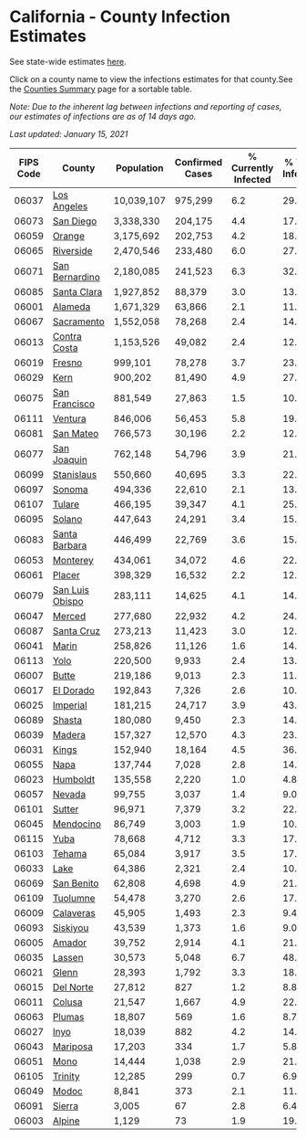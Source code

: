 # California - County Infection Estimates

See state-wide estimates [here](/infections/us-ca).

Click on a county name to view the infections estimates for that county.See the [Counties Summary](/infections/summary-counties) page for a sortable table.

*Note: Due to the inherent lag between infections and reporting of cases, our estimates of infections are as of 14 days ago.*

*Last updated: January 15, 2021*

|   FIPS Code |                             County |   Population |   Confirmed Cases |   % Currently Infected |   % Total Infected |
|-------------|------------------------------------|--------------|-------------------|------------------------|--------------------|
|       06037 |         [Los Angeles](los-angeles) |   10,039,107 |           975,299 |                    6.2 |               29.0 |
|       06073 |             [San Diego](san-diego) |    3,338,330 |           204,175 |                    4.4 |               17.8 |
|       06059 |                   [Orange](orange) |    3,175,692 |           202,753 |                    4.2 |               18.7 |
|       06065 |             [Riverside](riverside) |    2,470,546 |           233,480 |                    6.0 |               27.4 |
|       06071 |   [San Bernardino](san-bernardino) |    2,180,085 |           241,523 |                    6.3 |               32.0 |
|       06085 |         [Santa Clara](santa-clara) |    1,927,852 |            88,379 |                    3.0 |               13.6 |
|       06001 |                 [Alameda](alameda) |    1,671,329 |            63,866 |                    2.1 |               11.5 |
|       06067 |           [Sacramento](sacramento) |    1,552,058 |            78,268 |                    2.4 |               14.8 |
|       06013 |       [Contra Costa](contra-costa) |    1,153,526 |            49,082 |                    2.4 |               12.8 |
|       06019 |                   [Fresno](fresno) |      999,101 |            78,278 |                    3.7 |               23.3 |
|       06029 |                       [Kern](kern) |      900,202 |            81,490 |                    4.9 |               27.5 |
|       06075 |     [San Francisco](san-francisco) |      881,549 |            27,863 |                    1.5 |               10.1 |
|       06111 |                 [Ventura](ventura) |      846,006 |            56,453 |                    5.8 |               19.0 |
|       06081 |             [San Mateo](san-mateo) |      766,573 |            30,196 |                    2.2 |               12.1 |
|       06077 |         [San Joaquin](san-joaquin) |      762,148 |            54,796 |                    3.9 |               21.5 |
|       06099 |           [Stanislaus](stanislaus) |      550,660 |            40,695 |                    3.3 |               22.2 |
|       06097 |                   [Sonoma](sonoma) |      494,336 |            22,610 |                    2.1 |               13.4 |
|       06107 |                   [Tulare](tulare) |      466,195 |            39,347 |                    4.1 |               25.7 |
|       06095 |                   [Solano](solano) |      447,643 |            24,291 |                    3.4 |               15.7 |
|       06083 |     [Santa Barbara](santa-barbara) |      446,499 |            22,769 |                    3.6 |               15.6 |
|       06053 |               [Monterey](monterey) |      434,061 |            34,072 |                    4.6 |               22.9 |
|       06061 |                   [Placer](placer) |      398,329 |            16,532 |                    2.2 |               12.1 |
|       06079 | [San Luis Obispo](san-luis-obispo) |      283,111 |            14,625 |                    4.1 |               14.9 |
|       06047 |                   [Merced](merced) |      277,680 |            22,932 |                    4.2 |               24.6 |
|       06087 |           [Santa Cruz](santa-cruz) |      273,213 |            11,423 |                    3.0 |               12.0 |
|       06041 |                     [Marin](marin) |      258,826 |            11,126 |                    1.6 |               14.1 |
|       06113 |                       [Yolo](yolo) |      220,500 |             9,933 |                    2.4 |               13.3 |
|       06007 |                     [Butte](butte) |      219,186 |             9,013 |                    2.3 |               11.8 |
|       06017 |             [El Dorado](el-dorado) |      192,843 |             7,326 |                    2.6 |               10.8 |
|       06025 |               [Imperial](imperial) |      181,215 |            24,717 |                    3.9 |               43.0 |
|       06089 |                   [Shasta](shasta) |      180,080 |             9,450 |                    2.3 |               14.6 |
|       06039 |                   [Madera](madera) |      157,327 |            12,570 |                    4.3 |               23.6 |
|       06031 |                     [Kings](kings) |      152,940 |            18,164 |                    4.5 |               36.2 |
|       06055 |                       [Napa](napa) |      137,744 |             7,028 |                    2.8 |               14.7 |
|       06023 |               [Humboldt](humboldt) |      135,558 |             2,220 |                    1.0 |                4.8 |
|       06057 |                   [Nevada](nevada) |       99,755 |             3,037 |                    1.4 |                9.0 |
|       06101 |                   [Sutter](sutter) |       96,971 |             7,379 |                    3.2 |               22.2 |
|       06045 |             [Mendocino](mendocino) |       86,749 |             3,003 |                    1.9 |               10.1 |
|       06115 |                       [Yuba](yuba) |       78,668 |             4,712 |                    3.3 |               17.4 |
|       06103 |                   [Tehama](tehama) |       65,084 |             3,917 |                    3.5 |               17.0 |
|       06033 |                       [Lake](lake) |       64,386 |             2,321 |                    2.4 |               10.2 |
|       06069 |           [San Benito](san-benito) |       62,808 |             4,698 |                    4.9 |               21.7 |
|       06109 |               [Tuolumne](tuolumne) |       54,478 |             3,270 |                    2.6 |               17.2 |
|       06009 |             [Calaveras](calaveras) |       45,905 |             1,493 |                    2.3 |                9.4 |
|       06093 |               [Siskiyou](siskiyou) |       43,539 |             1,373 |                    1.6 |                9.0 |
|       06005 |                   [Amador](amador) |       39,752 |             2,914 |                    4.1 |               21.0 |
|       06035 |                   [Lassen](lassen) |       30,573 |             5,048 |                    6.7 |               48.8 |
|       06021 |                     [Glenn](glenn) |       28,393 |             1,792 |                    3.3 |               18.5 |
|       06015 |             [Del Norte](del-norte) |       27,812 |               827 |                    1.2 |                8.8 |
|       06011 |                   [Colusa](colusa) |       21,547 |             1,667 |                    4.9 |               22.8 |
|       06063 |                   [Plumas](plumas) |       18,807 |               569 |                    1.6 |                8.7 |
|       06027 |                       [Inyo](inyo) |       18,039 |               882 |                    4.2 |               14.4 |
|       06043 |               [Mariposa](mariposa) |       17,203 |               334 |                    1.7 |                5.8 |
|       06051 |                       [Mono](mono) |       14,444 |             1,038 |                    2.9 |               21.4 |
|       06105 |                 [Trinity](trinity) |       12,285 |               299 |                    0.7 |                6.9 |
|       06049 |                     [Modoc](modoc) |        8,841 |               373 |                    2.1 |               11.9 |
|       06091 |                   [Sierra](sierra) |        3,005 |                67 |                    2.8 |                6.4 |
|       06003 |                   [Alpine](alpine) |        1,129 |                73 |                    1.9 |               19.4 |